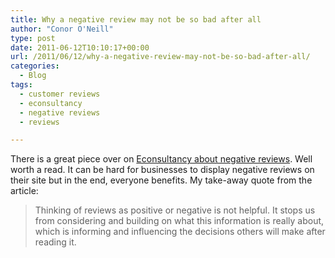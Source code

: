 ```yaml
---
title: Why a negative review may not be so bad after all
author: "Conor O'Neill"
type: post
date: 2011-06-12T10:10:17+00:00
url: /2011/06/12/why-a-negative-review-may-not-be-so-bad-after-all/
categories:
  - Blog
tags:
  - customer reviews
  - econsultancy
  - negative reviews
  - reviews

---
```

There is a great piece over on [Econsultancy about negative reviews][1]. Well worth a read. It can be hard for businesses to display negative reviews on their site but in the end, everyone benefits. My take-away quote from the article:

> Thinking of reviews as positive or negative is not helpful. It stops us from considering and building on what this information is really about, which is informing and influencing the decisions others will make after reading it.

 [1]: http://econsultancy.com/uk/blog/7622-why-a-negative-review-may-not-be-negative-at-all